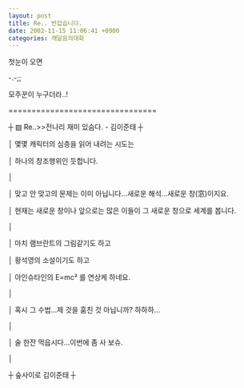 ```yaml
---
layout: post
title: Re.. 반갑습니다.
date: 2002-11-15 11:06:41 +0900
categories: 깨달음의대화
---
```

첫눈이 오면
  

  
-.-;;
  

  
모주꾼이 누구더라..!
  

  
================================
  
┼ ▨ Re..>>전나리 재미 있슴다. - 김이준태 ┼
  
│ 몇몇 캐릭터의 심층을 읽어 내려는 시도는
  
│ 하나의 창조행위인 듯합니다.
  
│
  
│ 맞고 안 맞고의 문제는 이미 아닙니다...새로운 해석...새로운 창(窓)이지요.
  
│ 현재는 새로운 창이나 앞으로는 많은 이들이 그 새로운 창으로 세계를 봅니다.
  
│
  
│ 마치 램브란트의 그림같기도 하고
  
│ 황석영의 소설이기도 하고
  
│ 아인슈타인의 E=mc² 를 연상케 하네요.
  
│
  
│ 혹시 그 수법...제 것을 훔친 것 아닙니까? 하하하...
  
│
  
│ 술 한잔 먹읍시다...이번에 좀 사 보슈.
  
│
  
┼ 숲사이로 김이준태 ┼